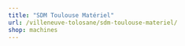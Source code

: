 ```yaml
---
title: "SDM Toulouse Matériel"
url: /villeneuve-tolosane/sdm-toulouse-materiel/
shop: machines
---
```

